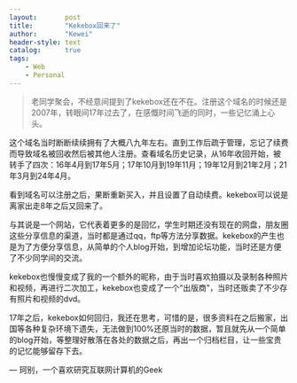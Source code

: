 ```yaml
---
layout:       post
title:        "Kekebox回来了"
author:       "Kewei"
header-style: text
catalog:      true
tags:
    - Web
    - Personal
---
```


> 老同学聚会，不经意间提到了kekebox还在不在。注册这个域名的时候还是2007年，转眼间17年过去了，在感慨时间飞逝的同时，一些记忆涌上心头。

这个域名当时断断续续拥有了大概八九年左右。直到工作后疏于管理，忘记了续费而导致域名被回收然后被其他人注册。查看域名历史记录，从16年收回开始，被转手了四次：16年4月到17年5月；17年10月到19年11月；19年12月到21年2月；21年3月到24年4月。

看到域名可以注册之后，果断重新买入，并且设置了自动续费。kekebox可以说是离家出走8年之后又回来了。

与其说是一个网站，它代表着更多的是回忆，学生时期还没有现在的网盘，朋友圈这些分享信息的渠道，当时都是通过qq，ftp等方法分享数据。kekebox的产生也是为了方便分享信息，从简单的个人blog开始，到增加论坛功能，当时还是方便了不少同学间的交流。

kekebox也慢慢变成了我的一个额外的昵称，由于当时喜欢拍摄以及录制各种照片和视频，再进行二次加工，kekebox也变成了一个“出版商”，当时还贩卖了不少存有照片和视频的dvd。

17年之后，kekebox如何回归，我还在思考，可惜的是，很多资料在之后搬家，出国等各种复杂环境下遗失，无法做到100%还原当时的数据，暂且就先从一个简单的blog开始，等整理好散落在各处的数据之后，再出一个归档栏目，让一些宝贵的记忆能够留存下去。

— 珂别，一个喜欢研究互联网计算机的Geek
